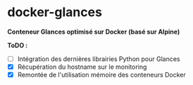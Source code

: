# docker-glances

**Conteneur Glances optimisé sur Docker (basé sur Alpine)**

**ToDO :**
- [ ] Intégration des dernières librairies Python pour Glances
- [X] Récupération du hostname sur le monitoring
- [X] Remontée de l'utilisation mémoire des conteneurs Docker
